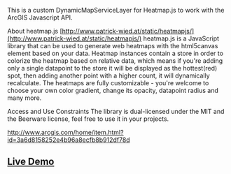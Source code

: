This is a custom DynamicMapServiceLayer for Heatmap.js to work with the ArcGIS Javascript API.

About heatmap.js
[http://www.patrick-wied.at/static/heatmapjs/](http://www.patrick-wied.at/static/heatmapjs/)
heatmap.js is a JavaScript library that can be used to generate web heatmaps with the html5canvas element based on your data. Heatmap instances contain a store in order to colorize the heatmap based on relative data, which means if you're adding only a single datapoint to the store it will be displayed as the hottest(red) spot, then adding another point with a higher count, it will dynamically recalculate. The heatmaps are fully customizable - you're welcome to choose your own color gradient, change its opacity, datapoint radius and many more.

Access and Use Constraints
The library is dual-licensed under the MIT and the Beerware license, feel free to use it in your projects.

http://www.arcgis.com/home/item.html?id=3a6d8158252e4b96a8ecfb8b912df78d

## [Live Demo](http://esri.github.com/esri-heatmap.js/)

